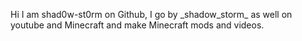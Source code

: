 Hi I am shad0w-st0rm on Github, I go by \_shadow_storm_ as well on youtube and Minecraft and make Minecraft mods and videos.
